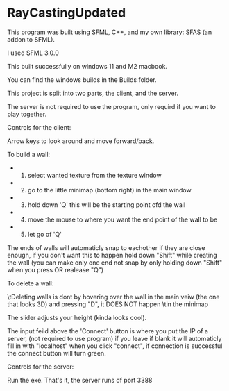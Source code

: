 # RayCastingUpdated

This program was built using SFML, C++, and my own library: SFAS (an addon to SFML).

I used SFML 3.0.0

This built successfully on windows 11 and M2 macbook.

You can find the windows builds in the Builds folder.


This project is split into two parts, the client, and the server.

The server is not required to use the program, only requird if you want to play together.

Controls for the client:

  Arrow keys to look around and move forward/back.
  
  
  To build a wall:
  
  * 1. select wanted texture from the texture window
  * 2. go to the little minimap (bottom right) in the main window 
  * 3. hold down 'Q' this will be the starting point ofd the wall
  * 4. move the mouse to where you want the end point of the wall to be
  * 5. let go of 'Q'
  
  The ends of walls will automaticly snap to eachother if they are close enough, if you don't want this to happen
  hold down "Shift" while creating the wall (you can make only one end not snap by only holding down "Shift" when you press OR realease "Q")
  
  
  To delete a wall:
  
  \tDeleting walls is dont by hovering over the wall in the main veiw (the one that looks 3D) and pressing "D", it DOES NOT happen
  \tin the minimap
  
  
  The slider adjusts your height (kinda looks cool).


  The input feild above the 'Connect' button is where you put the IP of a server, (not required to use program) 
  if you leave if blank it will automaticly fill in with "localhost" when you click "connect", if connection is
  successful the connect button will turn green.
  
  
 
Controls for the server:
  
  Run the exe.
  That's it, the server runs of port 3388
 
